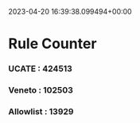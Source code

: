 2023-04-20 16:39:38.099494+00:00
# Rule Counter 
 ### UCATE : 424513

 ### Veneto : 102503

 ### Allowlist : 13929
